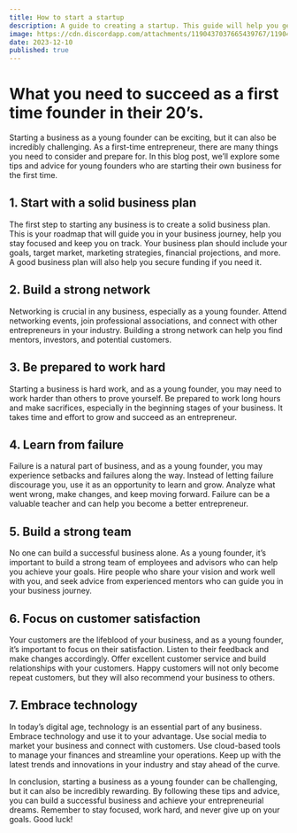 ```yaml
---
title: How to start a startup
description: A guide to creating a startup. This guide will help you get started with your own business and give you the tools you need to succeed.
image: https://cdn.discordapp.com/attachments/1190437037665439767/1190442704820256788/foundercentral_49862_a_young_entrepenour_typing_on_a_computer_868f2f69-4985-4327-99be-d523ad1f18e3.png?ex=65a1d12a&is=658f5c2a&hm=6274c709c1a2353d1af2aaaf3fee9f47a9436d4b3f6f84934b3d08af791d407a&
date: 2023-12-10
published: true
---
```


# What you need to succeed as a first time founder in their 20’s.

Starting a business as a young founder can be exciting, but it can also be incredibly challenging. As a first-time entrepreneur, there are many things you need to consider and prepare for. In this blog post, we’ll explore some tips and advice for young founders who are starting their own business for the first time.

## 1. Start with a solid business plan

The first step to starting any business is to create a solid business plan. This is your roadmap that will guide you in your business journey, help you stay focused and keep you on track. Your business plan should include your goals, target market, marketing strategies, financial projections, and more. A good business plan will also help you secure funding if you need it.

## 2. Build a strong network

Networking is crucial in any business, especially as a young founder. Attend networking events, join professional associations, and connect with other entrepreneurs in your industry. Building a strong network can help you find mentors, investors, and potential customers.

## 3. Be prepared to work hard

Starting a business is hard work, and as a young founder, you may need to work harder than others to prove yourself. Be prepared to work long hours and make sacrifices, especially in the beginning stages of your business. It takes time and effort to grow and succeed as an entrepreneur.

## 4. Learn from failure

Failure is a natural part of business, and as a young founder, you may experience setbacks and failures along the way. Instead of letting failure discourage you, use it as an opportunity to learn and grow. Analyze what went wrong, make changes, and keep moving forward. Failure can be a valuable teacher and can help you become a better entrepreneur.

## 5. Build a strong team

No one can build a successful business alone. As a young founder, it’s important to build a strong team of employees and advisors who can help you achieve your goals. Hire people who share your vision and work well with you, and seek advice from experienced mentors who can guide you in your business journey.

## 6. Focus on customer satisfaction

Your customers are the lifeblood of your business, and as a young founder, it’s important to focus on their satisfaction. Listen to their feedback and make changes accordingly. Offer excellent customer service and build relationships with your customers. Happy customers will not only become repeat customers, but they will also recommend your business to others.

## 7. Embrace technology

In today’s digital age, technology is an essential part of any business. Embrace technology and use it to your advantage. Use social media to market your business and connect with customers. Use cloud-based tools to manage your finances and streamline your operations. Keep up with the latest trends and innovations in your industry and stay ahead of the curve.

In conclusion, starting a business as a young founder can be challenging, but it can also be incredibly rewarding. By following these tips and advice, you can build a successful business and achieve your entrepreneurial dreams. Remember to stay focused, work hard, and never give up on your goals. Good luck!
